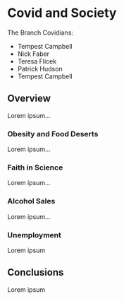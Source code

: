 # Covid and Society

The Branch Covidians:

- Tempest Campbell
- Nick Faber
- Teresa Flicek
- Patrick Hudson
- Tempest Campbell

## Overview

Lorem ipsum...

### Obesity and Food Deserts

Lorem ipsum...

### Faith in Science

Lorem ipsum...

### Alcohol Sales

Lorem ipsum...

### Unemployment

Lorem ipsum

## Conclusions

Lorem ipsum
